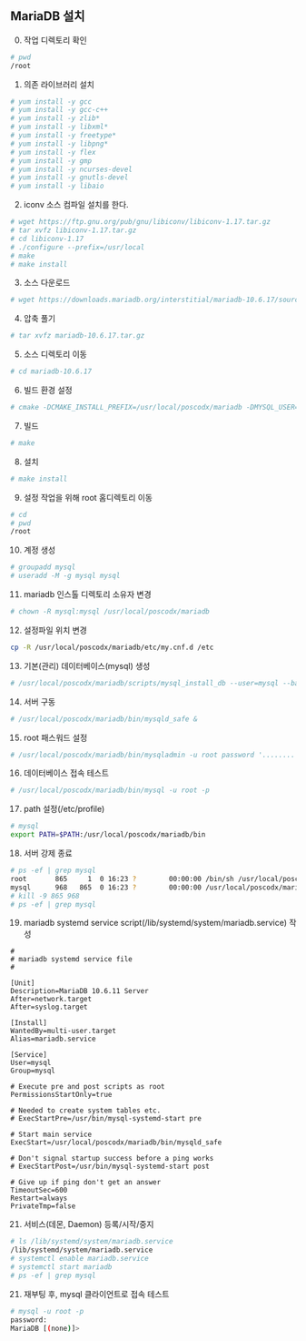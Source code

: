 ## MariaDB 설치

0. 작업 디렉토리 확인
```bash
# pwd
/root
```

1. 의존 라이브러리 설치
```bash
# yum install -y gcc
# yum install -y gcc-c++
# yum install -y zlib*
# yum install -y libxml*
# yum install -y freetype*
# yum install -y libpng* 
# yum install -y flex
# yum install -y gmp
# yum install -y ncurses-devel
# yum install -y gnutls-devel
# yum install -y libaio
```
2. iconv 소스 컴파일 설치를 한다.
```bash
# wget https://ftp.gnu.org/pub/gnu/libiconv/libiconv-1.17.tar.gz
# tar xvfz libiconv-1.17.tar.gz
# cd libiconv-1.17
# ./configure --prefix=/usr/local
# make
# make install
```

3. 소스 다운로드
```bash
# wget https://downloads.mariadb.org/interstitial/mariadb-10.6.17/source/mariadb-10.6.17.tar.gz
```

4. 압축 풀기
```bash
# tar xvfz mariadb-10.6.17.tar.gz
```

5. 소스 디렉토리 이동
```bash
# cd mariadb-10.6.17
```

6. 빌드 환경 설정 
```bash
# cmake -DCMAKE_INSTALL_PREFIX=/usr/local/poscodx/mariadb -DMYSQL_USER=mysql -DMYSQL_TCP_PORT=3306 -DMYSQL_DATADIR=/usr/local/poscodx/mariadb/data -DMYSQL_UNIX_ADDR=/usr/local/poscodx/mariadb/tmp/mariadb.sock -DINSTALL_SYSCONFDIR=/usr/local/poscodx/mariadb/etc -DINSTALL_SYSCONF2DIR=/usr/local/poscodx/mariadb/etc/my.cnf.d -DDEFAULT_CHARSET=utf8 -DDEFAULT_COLLATION=utf8_general_ci -DWITH_EXTRA_CHARSETS=all -DWITH_ARIA_STORAGE_ENGINE=1 -DWITH_XTRADB_STORAGE_ENGINE=1 -DWITH_ARCHIVE_STORAGE_ENGINE=1 -DWITH_INNOBASE_STORAGE_ENGINE=1 -DWITH_PARTITION_STORAGE_ENGINE=1 -DWITH_BLACKHOLE_STORAGE_ENGINE=1 -DWITH_FEDERATEDX_STORAGE_ENGINE=1 -DWITH_PERFSCHEMA_STORAGE_ENGINE=1 -DWITH_READLINE=1 -DWITH_SSL=bundled -DWITH_ZLIB=system
```

7. 빌드
```bash
# make
```

8. 설치
```bash
# make install
```

9. 설정 작업을 위해 root 홈디렉토리 이동
```bash
# cd 
# pwd
/root
```

10. 계정 생성
```bash
# groupadd mysql
# useradd -M -g mysql mysql 
```

11. mariadb 인스톨 디렉토리 소유자 변경
```bash
# chown -R mysql:mysql /usr/local/poscodx/mariadb
```

12. 설정파일 위치 변경
```bash
cp -R /usr/local/poscodx/mariadb/etc/my.cnf.d /etc
```

13. 기본(관리) 데이터베이스(mysql) 생성
```bash
# /usr/local/poscodx/mariadb/scripts/mysql_install_db --user=mysql --basedir=/usr/local/poscodx/mariadb --defaults-file=/usr/local/poscodx/mariadb/etc/my.cnf --datadir=/usr/local/poscodx/mariadb/data
```
14. 서버 구동
```bash
# /usr/local/poscodx/mariadb/bin/mysqld_safe &
```

15. root 패스워드 설정
```bash
# /usr/local/poscodx/mariadb/bin/mysqladmin -u root password '........'
```

16. 데이터베이스 접속 테스트
```bash
# /usr/local/poscodx/mariadb/bin/mysql -u root -p
```

17. path 설정(/etc/profile)
```bash
# mysql
export PATH=$PATH:/usr/local/poscodx/mariadb/bin
```

18. 서버 강제 종료
```bash
# ps -ef | grep mysql
root       865     1  0 16:23 ?        00:00:00 /bin/sh /usr/local/poscodx/mariadb/bin/mysqld_safe --datadir=/usr/local/poscodx/mariadb/data --pid-file=/usr/local/poscodx/mariadb/data/lx.poscodx.me.pid
mysql      968   865  0 16:23 ?        00:00:00 /usr/local/poscodx/mariadb/bin/mysqld --basedir=/usr/local/poscodx/mariadb --datadir=/usr/local/poscodx/mariadb/data --plugin-dir=/usr/local/poscodx/mariadb/lib/plugin --user=mysql --log-error=/usr/local/poscodx/mariadb/data/lx.poscodx.me.err --pid-file=/usr/local/poscodx/mariadb/data/lx.poscodx.me.pid
# kill -9 865 968
# ps -ef | grep mysql
```

19. mariadb systemd service script(/lib/systemd/system/mariadb.service) 작성
```
#
# mariadb systemd service file
#

[Unit]
Description=MariaDB 10.6.11 Server
After=network.target
After=syslog.target

[Install]
WantedBy=multi-user.target
Alias=mariadb.service

[Service]
User=mysql
Group=mysql

# Execute pre and post scripts as root
PermissionsStartOnly=true

# Needed to create system tables etc.
# ExecStartPre=/usr/bin/mysql-systemd-start pre

# Start main service
ExecStart=/usr/local/poscodx/mariadb/bin/mysqld_safe

# Don't signal startup success before a ping works
# ExecStartPost=/usr/bin/mysql-systemd-start post

# Give up if ping don't get an answer
TimeoutSec=600
Restart=always
PrivateTmp=false
```

21. 서비스(데몬, Daemon) 등록/시작/중지
```bash
# ls /lib/systemd/system/mariadb.service
/lib/systemd/system/mariadb.service
# systemctl enable mariadb.service
# systemctl start mariadb
# ps -ef | grep mysql
```

21. 재부팅 후, mysql 클라이언트로 접속 테스트
```sh
# mysql -u root -p
password:
MariaDB [(none)]>
```

